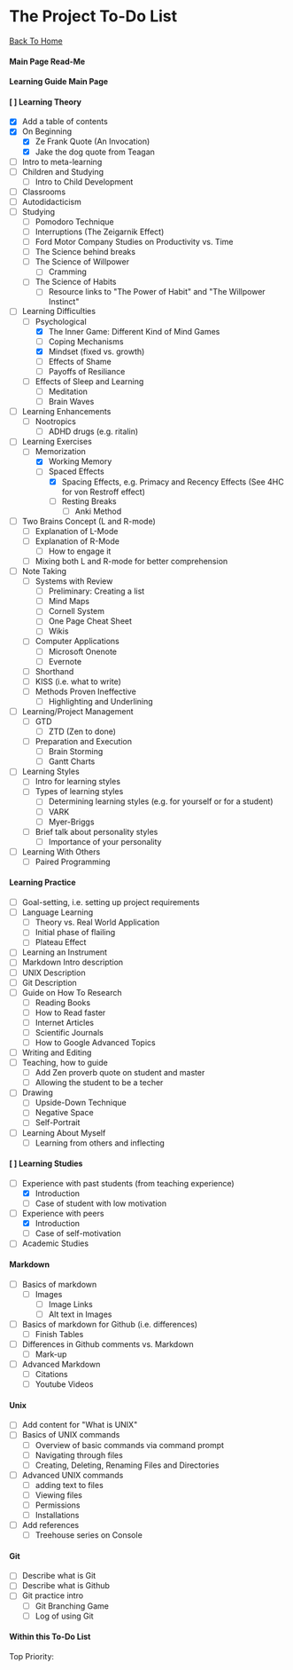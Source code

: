 The Project To-Do List
======================

[Back To Home](README.md)

#### Main Page Read-Me

#### Learning Guide Main Page

#### [ ] Learning Theory
- [x] Add a table of contents
- [x] On Beginning
	- [x] Ze Frank Quote (An Invocation)
	- [x] Jake the dog quote from Teagan
- [ ] Intro to meta-learning
- [ ] Children and Studying
	- [ ] Intro to Child Development
- [ ] Classrooms
- [ ] Autodidacticism
- [ ] Studying
	- [ ] Pomodoro Technique
	- [ ] Interruptions (The Zeigarnik Effect)
	- [ ] Ford Motor Company Studies on Productivity vs. Time
	- [ ] The Science behind breaks
	- [ ] The Science of Willpower
		- [ ] Cramming
	- [ ] The Science of Habits
		- [ ] Resource links to "The Power of Habit" and "The Willpower Instinct"
- [ ] Learning Difficulties
	- [ ] Psychological
		- [x] The Inner Game: Different Kind of Mind Games
		- [ ] Coping Mechanisms
		- [x] Mindset (fixed vs. growth)
		- [ ] Effects of Shame
		- [ ] Payoffs of Resiliance
	- [ ] Effects of Sleep and Learning
		- [ ] Meditation
		- [ ] Brain Waves
- [ ] Learning Enhancements
	- [ ] Nootropics
		- [ ] ADHD drugs (e.g. ritalin)
- [ ] Learning Exercises
	- [ ] Memorization
		- [x] Working Memory
		- [ ] Spaced Effects
			- [x] Spacing Effects, e.g. Primacy and Recency Effects (See 4HC for von Restroff effect)
			- [ ] Resting Breaks
				- [ ] Anki Method
- [ ] Two Brains Concept (L and R-mode)
	- [ ] Explanation of L-Mode
	- [ ] Explanation of R-Mode
		- [ ] How to engage it
	- [ ] Mixing both L and R-mode for better comprehension
- [ ] Note Taking
	- [ ] Systems with Review
		- [ ] Preliminary: Creating a list
		- [ ] Mind Maps
		- [ ] Cornell System
		- [ ] One Page Cheat Sheet
		- [ ] Wikis
	- [ ] Computer Applications
		- [ ] Microsoft Onenote
		- [ ] Evernote
	- [ ] Shorthand
	- [ ] KISS (i.e. what to write)
	- [ ] Methods Proven Ineffective
		- [ ] Highlighting and Underlining
- [ ] Learning/Project Management
	- [ ] GTD
		- [ ] ZTD (Zen to done)
	- [ ] Preparation and Execution
		- [ ] Brain Storming
		- [ ] Gantt Charts
- [ ] Learning Styles
	- [ ] Intro for learning styles
	- [ ] Types of learning styles
		- [ ] Determining learning styles (e.g. for yourself or for a student)
		- [ ] VARK
		- [ ] Myer-Briggs
	- [ ] Brief talk about personality styles
		- [ ] Importance of your personality
- [ ] Learning With Others
	- [ ] Paired Programming

#### Learning Practice
- [ ] Goal-setting, i.e. setting up project requirements
- [ ] Language Learning
	- [ ] Theory vs. Real World Application
	- [ ] Initial phase of flailing
	- [ ] Plateau Effect
- [ ] Learning an Instrument
- [ ] Markdown Intro description
- [ ] UNIX Description
- [ ] Git Description
- [ ] Guide on How To Research
	- [ ] Reading Books
	- [ ] How to Read faster
	- [ ] Internet Articles
	- [ ] Scientific Journals
	- [ ] How to Google Advanced Topics
- [ ] Writing and Editing
- [ ] Teaching, how to guide
	- [ ] Add Zen proverb quote on student and master
	- [ ] Allowing the student to be a techer
- [ ] Drawing
	- [ ] Upside-Down Technique
	- [ ] Negative Space
	- [ ] Self-Portrait
- [ ] Learning About Myself
	- [ ] Learning from others and inflecting

#### [ ] Learning Studies
- [ ] Experience with past students (from teaching experience)
	- [x] Introduction
	- [ ] Case of student with low motivation
- [ ] Experience with peers
	- [x] Introduction
	- [ ] Case of self-motivation
- [ ] Academic Studies

#### Markdown
- [ ] Basics of markdown
 	- [ ] Images
 		- [ ] Image Links
 		- [ ] Alt text in Images
- [ ] Basics of markdown for Github (i.e. differences)
	- [ ] Finish Tables
- [ ] Differences in Github comments vs. Markdown
	- [ ] Mark-up
- [ ] Advanced Markdown
	- [ ] Citations
	- [ ] Youtube Videos

#### Unix
- [ ] Add content for "What is UNIX"
- [ ] Basics of UNIX commands
	- [ ] Overview of basic commands via command prompt
	- [ ] Navigating through files
	- [ ] Creating, Deleting, Renaming Files and Directories
- [ ] Advanced UNIX commands
	- [ ] adding text to files
	- [ ] Viewing files
	- [ ] Permissions
	- [ ] Installations
- [ ] Add references
	- [ ] Treehouse series on Console

#### Git
- [ ] Describe what is Git
- [ ] Describe what is Github
- [ ] Git practice intro
	- [ ] Git Branching Game
	- [ ] Log of using Git

#### Within this To-Do List
Top Priority:
